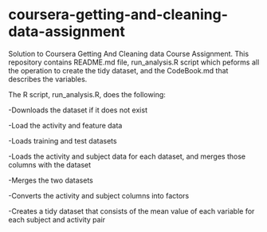 # coursera-getting-and-cleaning-data-assignment

Solution to Coursera Getting And Cleaning data Course Assignment. This repository contains README.md file, run_analysis.R script which peforms all the operation to create the tidy dataset, and the CodeBook.md that describes the variables.

The R script, run_analysis.R, does the following:

-Downloads the dataset if it does not exist

-Load the activity and feature data

-Loads training and test datasets

-Loads the activity and subject data for each dataset, and merges those columns with the dataset

-Merges the two datasets

-Converts the activity and subject columns into factors

-Creates a tidy dataset that consists of the mean value of each variable for each subject and activity pair
